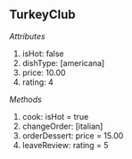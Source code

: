 ## TurkeyClub

_Attributes_
1. isHot: false
2. dishType: [americana]
3. price: 10.00
4. rating: 4

_Methods_
1. cook: isHot = true
2. changeOrder: [italian]
3. orderDessert: price = 15.00
4. leaveReview: rating = 5
